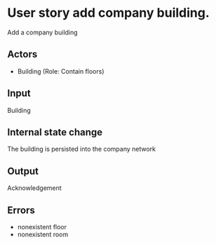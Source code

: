 # User story add company building.

Add a company building

## Actors

* Building (Role: Contain floors)

## Input

Building

## Internal state change

The building is persisted into the company network

## Output 

Acknowledgement

## Errors

* nonexistent floor
* nonexistent room